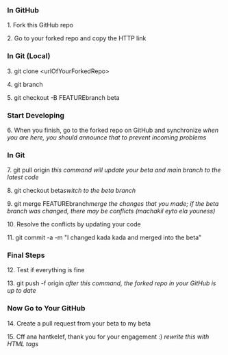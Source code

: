 <h3>In GitHub</h3>
<p>1. Fork this GitHub repo</p>
<p>2. Go to your forked repo and copy the HTTP link</p>

<h3>In Git (Local)</h3>
<p>3. git clone &lt;urlOfYourForkedRepo&gt;</p>
<p>4. git branch <!-- <em>this command should return (main beta)</em> --></p>
<p>5. git checkout -B FEATUREbranch beta <!-- <em>this command creates a new branch from the beta one and switches to it</em> --></p>

<h3>Start Developing</h3>
<p>6. When you finish, go to the forked repo on GitHub and synchronize <em>when you are here, you should announce that to prevent incoming problems</em></p>

<h3>In Git</h3>
<p>7. git pull origin <em>this command will update your beta and main branch to the latest code</em></p>
<p>8. git checkout beta<em>switch to the beta branch</em> </p>
<p>9. git merge FEATUREbranch<em>merge the changes that you made; if the beta branch was changed, there may be conflicts (machakil eyto ela youness)</em></p>
<p>10. Resolve the conflicts by updating your code</p>
<p>11. git commit -a -m "I changed kada kada and merged into the beta"</p>

<h3>Final Steps</h3>
<p>12. Test if everything is fine</p>
<p>13. git push -f origin <em>after this command, the forked repo in your GitHub is up to date</em> </p>

<h3>Now Go to Your GitHub</h3>
<p>14. Create a pull request from your beta to my beta</p>
<p>15. Cff ana hantkelef, thank you for your engagement :) <em>rewrite this with HTML tags</em></p>
